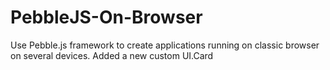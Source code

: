 PebbleJS-On-Browser
===================

Use Pebble.js framework to create applications running on classic browser on several devices. Added a new custom UI.Card
